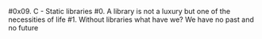 #0x09. C - Static libraries
#0. A library is not a luxury but one of the necessities of life
#1. Without libraries what have we? We have no past and no future
